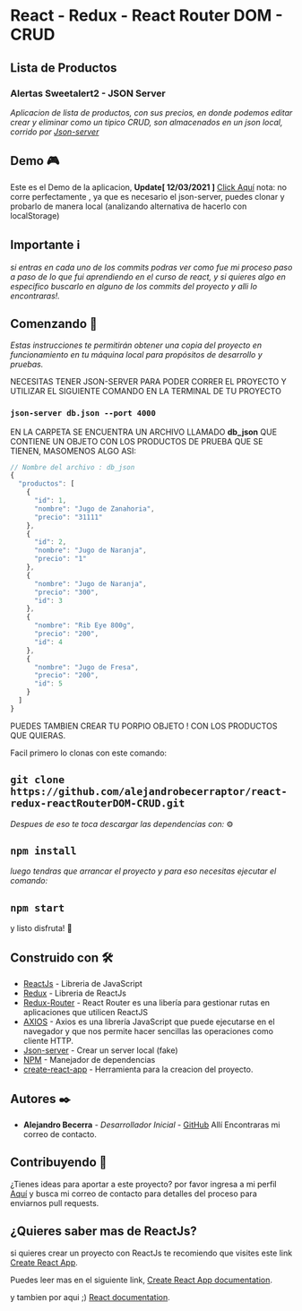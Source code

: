 # React - Redux - React Router DOM - CRUD
## Lista de Productos 
### Alertas Sweetalert2 - JSON Server

_Aplicacion de lista de productos, con sus precios, en donde podemos editar crear y eliminar como un tipico CRUD, son almacenados en un json local, corrido por [Json-server](https://www.npmjs.com/package/json-server)_

## Demo 🎮

Este es el Demo de la aplicacion, **Update[ 12/03/2021 ]** [Click Aquí](https://silly-hamilton-535775.netlify.app)
nota: no corre perfectamente , ya que es necesario el json-server, puedes clonar y probarlo de manera local (analizando alternativa de hacerlo con localStorage)


## Importante ℹ

_si entras en cada uno de los commits podras ver como fue mi proceso paso a paso de lo que fui aprendiendo en el curso de react, y si quieres algo en especifico buscarlo en alguno de los commits del proyecto y alli lo encontraras!._

## Comenzando 🚀

_Estas instrucciones te permitirán obtener una copia del proyecto en funcionamiento en tu máquina local para propósitos de desarrollo y pruebas._

NECESITAS TENER JSON-SERVER PARA PODER CORRER EL PROYECTO Y UTILIZAR EL SIGUIENTE COMANDO EN LA TERMINAL DE TU PROYECTO
### `json-server db.json --port 4000`

EN LA CARPETA SE ENCUENTRA UN ARCHIVO LLAMADO **db_json** QUE CONTIENE UN OBJETO CON LOS PRODUCTOS DE PRUEBA QUE SE TIENEN, MASOMENOS ALGO ASI:

```javascript
// Nombre del archivo : db_json
{
  "productos": [
    {
      "id": 1,
      "nombre": "Jugo de Zanahoria",
      "precio": "31111"
    },
    {
      "id": 2,
      "nombre": "Jugo de Naranja",
      "precio": "1"
    },
    {
      "nombre": "Jugo de Naranja",
      "precio": "300",
      "id": 3
    },
    {
      "nombre": "Rib Eye 800g",
      "precio": "200",
      "id": 4
    },
    {
      "nombre": "Jugo de Fresa",
      "precio": "200",
      "id": 5
    }
  ]
}

```
PUEDES TAMBIEN CREAR TU PORPIO OBJETO ! CON LOS PRODUCTOS QUE QUIERAS.

Facil primero lo clonas con este comando:

## `git clone https://github.com/alejandrobecerraptor/react-redux-reactRouterDOM-CRUD.git`

_Despues de eso te toca descargar las dependencias con:_ ⚙️

## `npm install`

_luego tendras que arrancar el proyecto y para eso necesitas ejecutar el comando:_

## `npm start`

y listo disfruta! 🍦

## Construido con 🛠️

* [ReactJs](https://reactjs.org/) - Libreria de JavaScript
* [Redux](https://github.com/reduxjs/redux) - Libreria de ReactJs
* [Redux-Router](https://github.com/ReactTraining/react-router) - React Router es una libería para gestionar rutas en aplicaciones que utilicen ReactJS
* [AXIOS](https://github.com/axios/axios) - Axios es una librería JavaScript que puede ejecutarse en el navegador y que nos permite hacer sencillas las operaciones como cliente HTTP.
* [Json-server](https://www.npmjs.com/package/json-server) - Crear un server local (fake)
* [NPM](https://nodejs.org/es/download/) - Manejador de dependencias
* [create-react-app](https://github.com/facebook/create-react-app) - Herramienta para la creacion del proyecto.

## Autores ✒️

* **Alejandro Becerra** - *Desarrollador Inicial* - [GitHub](https://github.com/alejandrobecerraptor)
Allí Encontraras mi correo de contacto.

## Contribuyendo 📣

¿Tienes ideas para aportar a este proyecto? por favor ingresa a mi perfil  [Aquí](https://github.com/alejandrobecerraptor) y busca mi correo de contacto para detalles del proceso para enviarnos pull requests.

## ¿Quieres saber mas de ReactJs?

si quieres crear un proyecto con ReactJs te recomiendo que visites este link [Create React App](https://github.com/facebook/create-react-app).

Puedes leer mas en el siguiente link, [Create React App documentation](https://facebook.github.io/create-react-app/docs/getting-started).

y tambien por aqui ;) [React documentation](https://reactjs.org/).



